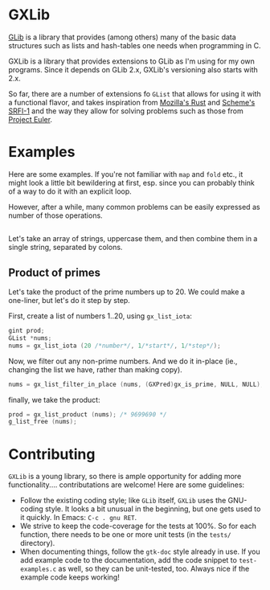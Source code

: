 # GXLib

[GLib](https://developer.gnome.org/glib/) is a library that provides
(among others) many of the basic data structures such as lists and
hash-tables one needs when programming in C.

GXLib is a library that provides extensions to GLib as I'm using for
my own programs. Since it depends on GLib 2.x, GXLib's versioning also
starts with 2.x.

So far, there are a number of extensions fo `GList` that allows for
using it with a functional flavor, and takes inspiration from
[Mozilla's Rust](https://www.rust-lang.org) and
[Scheme's SRFI-1](http://srfi.schemers.org/srfi-1/srfi-1.html) and the
way they allow for solving problems such as those from
[Project Euler](https://projecteuler.net).

# Examples

Here are some examples. If you're not familiar with ``map`` and
``fold`` etc., it might look a little bit bewildering at first,
esp. since you can probably think of a way to do it with an explicit
loop.

However, after a while, many common problems can be easily expressed
as number of those operations.

##

Let's take an array of strings, uppercase them, and then combine them
in a single string, separated by colons.

## Product of primes

Let's take the product of the prime numbers up to 20. We could make a
one-liner, but let's do it step by step.

First, create a list of numbers 1..20, using ``gx_list_iota``:
``` c
gint prod;
GList *nums;
nums = gx_list_iota (20 /*number*/, 1/*start*/, 1/*step*/);
```

Now, we filter out any non-prime numbers. And we do it in-place (ie.,
changing the list we have, rather than making copy).

``` c
nums = gx_list_filter_in_place (nums, (GXPred)gx_is_prime, NULL, NULL);
```

finally, we take the product:

``` c
prod = gx_list_product (nums); /* 9699690 */
g_list_free (nums);
```

# Contributing

`GXLib` is a young library, so there is ample opportunity for adding
more functionality.... contributations are welcome! Here are some
guidelines:

- Follow the existing coding style; like `GLib` itself, `GXLib` uses
  the GNU-coding style. It looks a bit unusual in the beginning, but
  one gets used to it quickly. In Emacs: `C-c . gnu RET`.
- We strive to keep the code-coverage for the tests at 100%. So for
  each function, there needs to be one or more unit tests (in the
  `tests/` directory).
- When documenting things, follow the `gtk-doc` style already in
  use. If you add example code to the documentation, add the code
  snippet to `test-examples.c` as well, so they can be unit-tested,
  too. Always nice if the example code keeps working!




